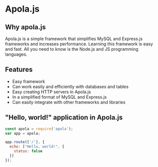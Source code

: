 # Apola.js
## Why apola.js
Apola.js is a simple framework that simplifies MySQL and Express.js frameworks and increases performance. Learning this framework is easy and fast. All you need to know is the Node.js and JS programming languages.
## Features
- Easy framework
- Can work easily and efficiently with databases and tables
- Easy creating HTTP servers in Apola.js
- In a simplified format of MySQL and Express.js
- Can easily integrate with other frameworks and libraries
## "Hello, world!" application in Apola.js
```js
const apola = require('apola');
var app = apola;

app.route(['/'], {
  echo: ["Hello, world!", {
    status: false
  }]
});
```
